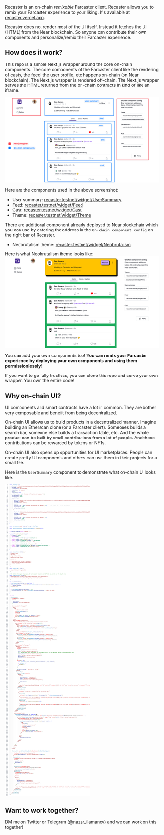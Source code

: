 Recaster is an on-chain <i>remixable</i> Farcaster client. Recaster allows you to remix your Farcaster experience to your liking. It's available at [recaster.vercel.app](https://recaster.vercel.app/).

Recaster does not render most of the UI itself. Instead it fetches the UI (HTML) from the Near blockchain. So anyone can contribute their own components and personalize/remix their Farcaster experience.

## How does it work?

This repo is a simple Next.js wrapper around the core on-chain components. The core components of the Farcaster client like the rendering of casts, the feed, the user profile, etc happens on-chain (on Near blockchain). The Next.js wrapper is rendered off-chain. The Next.js wrapper serves the HTML returned from the on-chain contracts in kind of like an iframe.

![Components](assets/components.png)

Here are the components used in the above screenshot:

- User summary: [recaster.testnet/widget/UserSummary](/components/near-test/UserSummary.jsx)
- Feed: [recaster.testnet/widget/Feed](/components/near-test/Feed.jsx)
- Cast: [recaster.testnet/widget/Cast](/components/near-test/Cast.jsx)
- Theme: [recaster.testnet/widget/Theme](https://sepolia.basescan.org/address/0xe91b043472ba7067a898a42b1f1881713dd5c4b7#code)

There are additional component already deployed to Near blockchain which you can use by entering the address in the `On-chain component config` on the right bar of Recaster.

- Neobrutalism theme: [recaster.testnet/widget/Neobrutalism](https://sepolia.basescan.org/address/0x23f943b9bf6b6f0791ca17126ff89c2968abd6a1#code)

Here is what Neobrutalism theme looks like:
![neobrutalism](assets/neobrutalism.png)

You can add your own components too! **You can remix your Farcaster experience by deploying your own components and using them permissionlessly!**

If you want to go fully trustless, you can clone this repo and serve your own wrapper. You own the entire code!

## Why on-chain UI?

UI components and smart contracts have a lot in common. They are bother very composable and benefit from being decentralized.

On-chain UI allows us to build products in a decentralized manner. Imagine building an Etherscan clone (or a Farcaster client). Someones builds a search bar, someone else builds a transaction table, etc. And the whole product can be built by small contributions from a lot of people. And these contributions can be rewarded by tokens or NFTs.

On-chain UI also opens up opportunities for UI marketplaces. People can create pretty UI components and others can use them in their projects for a small fee.

Here is the `UserSummary` component to demonstrate what on-chain UI looks like.

![user summary component](assets/on-chain-ui.png)

## Want to work together?

DM me on Twitter or Telegram (@nazar_ilamanov) and we can work on this together!

